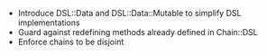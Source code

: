 * Introduce DSL::Data and DSL::Data::Mutable to simplify DSL implementations
* Guard against redefining methods already defined in Chain::DSL
* Enforce chains to be disjoint
